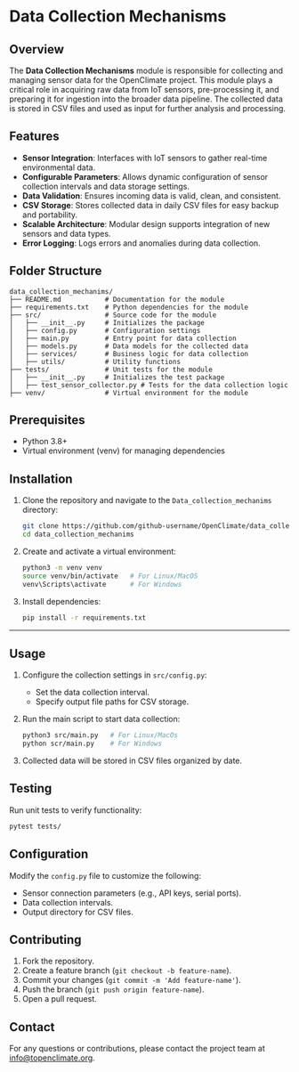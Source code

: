 # Data Collection Mechanisms

## Overview
The **Data Collection Mechanisms** module is responsible for collecting and managing sensor data for the OpenClimate project. This module plays a critical role in acquiring raw data from IoT sensors, pre-processing it, and preparing it for ingestion into the broader data pipeline. The collected data is stored in CSV files and used as input for further analysis and processing.

## Features
- **Sensor Integration**: Interfaces with IoT sensors to gather real-time environmental data.
- **Configurable Parameters**: Allows dynamic configuration of sensor collection intervals and data storage settings.
- **Data Validation**: Ensures incoming data is valid, clean, and consistent.
- **CSV Storage**: Stores collected data in daily CSV files for easy backup and portability.
- **Scalable Architecture**: Modular design supports integration of new sensors and data types.
- **Error Logging**: Logs errors and anomalies during data collection.


## Folder Structure

```
data_collection_mechanims/
├── README.md           # Documentation for the module
├── requirements.txt    # Python dependencies for the module
├── src/                # Source code for the module
│   ├── __init__.py     # Initializes the package
│   ├── config.py       # Configuration settings
│   ├── main.py         # Entry point for data collection
│   ├── models.py       # Data models for the collected data
│   ├── services/       # Business logic for data collection
│   ├── utils/          # Utility functions
├── tests/              # Unit tests for the module
│   ├── __init__.py     # Initializes the test package
│   ├── test_sensor_collector.py # Tests for the data collection logic
├── venv/               # Virtual environment for the module
```

## Prerequisites
- Python 3.8+
- Virtual environment (venv) for managing dependencies

## Installation
1. Clone the repository and navigate to the `Data_collection_mechanims` directory:
   ```bash
   git clone https://github.com/github-username/OpenClimate/data_collection_mechanisms.git
   cd data_collection_mechanims
   ```

2. Create and activate a virtual environment:
   ```bash
   python3 -m venv venv
   source venv/bin/activate   # For Linux/MacOS
   venv\Scripts\activate      # For Windows
   ```

3. Install dependencies:
   ```bash
   pip install -r requirements.txt
   ```

---

## Usage
1. Configure the collection settings in `src/config.py`:
   - Set the data collection interval.
   - Specify output file paths for CSV storage.

2. Run the main script to start data collection:
   ```bash
   python3 src/main.py   # For Linux/MacOs
   python scr/main.py    # For Windows
   ```

3. Collected data will be stored in CSV files organized by date.

## Testing
Run unit tests to verify functionality:
```bash
pytest tests/
```

## Configuration
Modify the `config.py` file to customize the following:
- Sensor connection parameters (e.g., API keys, serial ports).
- Data collection intervals.
- Output directory for CSV files.

## Contributing
1. Fork the repository.
2. Create a feature branch (`git checkout -b feature-name`).
3. Commit your changes (`git commit -m 'Add feature-name'`).
4. Push the branch (`git push origin feature-name`).
5. Open a pull request.

## Contact
For any questions or contributions, please contact the project team at [info@topenclimate.org](mailto:info@theopenclimate.org).

